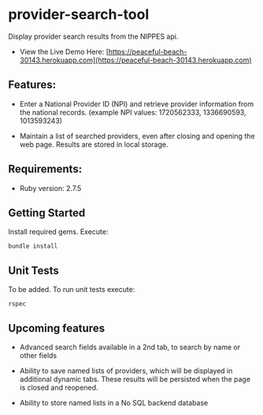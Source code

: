 # provider-search-tool
Display provider search results from the NIPPES api.

* View the Live Demo Here: [https://peaceful-beach-30143.herokuapp.com](https://peaceful-beach-30143.herokuapp.com)

## Features:

* Enter a National Provider ID (NPI) and retrieve provider information from the national records. (example NPI values: 1720562333, 1336690593, 1013593243)

* Maintain a list of searched providers, even after closing and opening the web page. Results are stored in local storage.

## Requirements:

* Ruby version: 2.7.5

## Getting Started

Install required gems. Execute:
```
bundle install
```

## Unit Tests

To be added. To run unit tests execute:
```
rspec
```

## Upcoming features

* Advanced search fields available in a 2nd tab, to search by name or other fields

* Ability to save named lists of providers, which will be displayed in additional dynamic tabs. These results will be persisted when the page is closed and reopened.

* Ability to store named lists in a No SQL backend database
